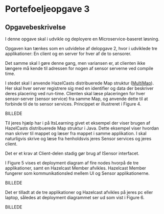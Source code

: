 # Portefoeljeopgave 3

## Opgavebeskrivelse

I denne opgave skal i udvikle og deployere en Microservice-baseret løsning.

Opgaven kan tænkes som en udvidelse af delopgave 2, hvor i udviklede tre applikationer: En client og en server for hver af de to sensorer.

Det samme skal I gøre denne gang, men variansen er, at clienten ikke længere må kende til adressen for nogen af sensor serverne ved compile time.

I stedet skal I anvende HazelCasts distribuerede Map struktur ([MultiMap](https://docs.hazelcast.org/docs/5.1/javadoc/com/hazelcast/multimap/MultiMap.html)). Her skal hver server registrere sig med en identifier og data der beskriver deres placering ved run-time. Clienten skal læse placeringen for hver sensor-server (sensor service) fra samme Map, og anvende dette til at forbinde til de to sensor services. Princippet er illustreret i Figure 4.

BILLEDE

Til jeres hjælp har i på ItsLearning givet et eksempel der viser brugen af HazelCasts distribuerede Map struktur i Java. Dette eksempel viser hvordan man skriver til mappet og læser fra mappet i samme applikation. I skal naturligvis skrive og læse fra henholdsvis jeres Sensor services og jeres client.

Det er et krav at Client-delen stadig gør brug af ISensor interfacet.

I Figure 5 vises et deployment diagram af fire nodes hvorpå de tre applikationer, samt en Hazelcast Member afvikles. Hazelcast Member fungerer som kommunikationsled mellem UI og Sensor applikationerne.

BILLEDE

Det er tilladt at de tre applikationer og Hazelcast afvikles på jeres pc eller laptop, således at deployment diagrammet ser ud som vist i Figure 6.

BILLEDE
